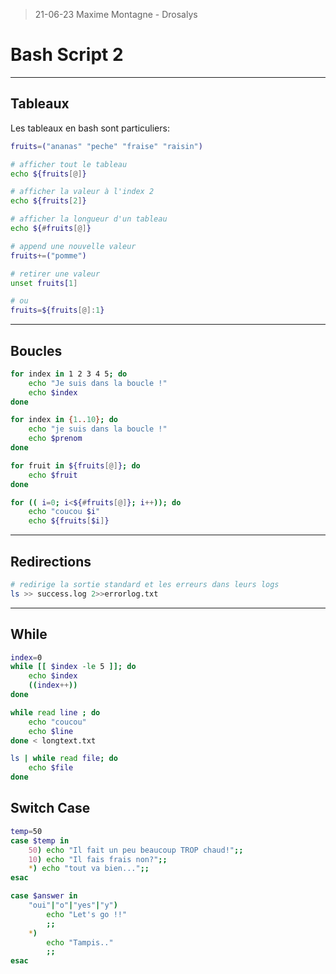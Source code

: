 >21-06-23 Maxime Montagne - Drosalys

# Bash Script 2
***

## Tableaux
Les tableaux en bash sont particuliers:
```bash
fruits=("ananas" "peche" "fraise" "raisin")

# afficher tout le tableau
echo ${fruits[@]}

# afficher la valeur à l'index 2
echo ${fruits[2]}

# afficher la longueur d'un tableau
echo ${#fruits[@]}

# append une nouvelle valeur
fruits+=("pomme")

# retirer une valeur
unset fruits[1]

# ou
fruits=${fruits[@]:1}
```

***

## Boucles
```bash
for index in 1 2 3 4 5; do
    echo "Je suis dans la boucle !"
    echo $index
done

for index in {1..10}; do
    echo "je suis dans la boucle !"
    echo $prenom
done

for fruit in ${fruits[@]}; do
    echo $fruit
done

for (( i=0; i<${#fruits[@]}; i++)); do
    echo "coucou $i"
    echo ${fruits[$i]}
```
*** 
## Redirections

```bash
# redirige la sortie standard et les erreurs dans leurs logs
ls >> success.log 2>>errorlog.txt
```

***

## While

```bash
index=0
while [[ $index -le 5 ]]; do
    echo $index
    ((index++))
done

while read line ; do
    echo "coucou"
    echo $line
done < longtext.txt

ls | while read file; do
    echo $file
done
```

## Switch Case

```bash
temp=50
case $temp in
    50) echo "Il fait un peu beaucoup TROP chaud!";;
    10) echo "Il fais frais non?";;
    *) echo "tout va bien...";;
esac

case $answer in
    "oui"|"o"|"yes"|"y")
        echo "Let's go !!"
        ;;
    *)
        echo "Tampis.."
        ;;
esac

```

